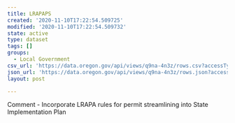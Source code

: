 ```yaml
---
title: LRAPAPS
created: '2020-11-10T17:22:54.509725'
modified: '2020-11-10T17:22:54.509732'
state: active
type: dataset
tags: []
groups:
  - Local Government
csv_url: 'https://data.oregon.gov/api/views/q9na-4n3z/rows.csv?accessType=DOWNLOAD'
json_url: 'https://data.oregon.gov/api/views/q9na-4n3z/rows.json?accessType=DOWNLOAD'
layout: post

---
```

Comment - Incorporate LRAPA rules for permit streamlining into State Implementation Plan
